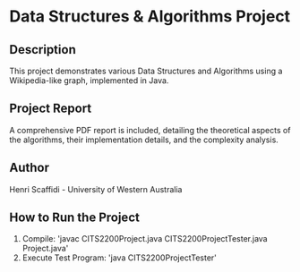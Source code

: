 # Data Structures & Algorithms Project

## Description
This project demonstrates various Data Structures and Algorithms using a Wikipedia-like graph, implemented in Java.

## Project Report
A comprehensive PDF report is included, detailing the theoretical aspects of the algorithms, their implementation details, and the complexity analysis.

## Author
Henri Scaffidi - University of Western Australia

## How to Run the Project
1. Compile: 'javac CITS2200Project.java CITS2200ProjectTester.java Project.java'
2. Execute Test Program: 'java CITS2200ProjectTester'
